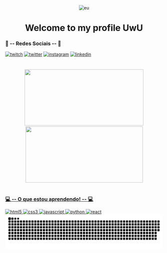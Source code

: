 <div align="center">
    <img alt="eu" src="https://avatars.githubusercontent.com/u/70709698?v=4" style="widght: 250px;; height: 250px;">
    <h1> Welcome to my profile UwU</h1>
</div>

### 🖤 -- Redes Sociais -- 🖤
<div>
    <a href="https://www.twitch.tv/bgr_uwu" target="_blank"><img alt="twitch" src="https://img.shields.io/badge/Twitch-%239146FF.svg?style=for-the-badge&logo=Twitch&logoColor=white" target="_blank"></a>
    <a href="https://twitter.com/wubba_yuh" target="_blank"><img alt="twitter" src="https://img.shields.io/badge/Twitter-%231DA1F2.svg?style=for-the-badge&logo=Twitter&logoColor=white" target="_blank"></a>
    <a href="https://www.instagram.com/wubba_yuh/" target="_blank"><img alt="instagram" src="https://img.shields.io/badge/Instagram-%23E4405F.svg?style=for-the-badge&logo=Instagram&logoColor=white" target="_blank"></a>
    <a href="https://www.linkedin.com/in/yuri-moreira-santos-305370226/" target="_blank"><img alt="linkedin" src="https://img.shields.io/badge/linkedin-%230077B5.svg?style=for-the-badge&logo=linkedin&logoColor=white" target="_blank"></a>
      
</div>

#

<div align="center">
  <a href="https://github.com/Yuh-UwU">
  <img width="380em" height="180em" src="https://github-readme-stats.vercel.app/api?username=Yuh-UwU&show_icons=true&theme=tokyonight&include_all_commits=true&count_private=true"/>
  <img width="375em" height="180em" src="https://github-readme-stats.vercel.app/api/top-langs/?username=Yuh-UwU&layout=compact&langs_count=7&theme=tokyonight"/>
</div>

#

### 💻 -- O que estou aprendendo! -- 💻
<div>
    <img alt="html5" src="https://img.shields.io/badge/html5-%23E34F26.svg?style=for-the-badge&logo=html5&logoColor=white" target="_blank">
    <img alt="css3" src="https://img.shields.io/badge/css3-%231572B6.svg?style=for-the-badge&logo=css3&logoColor=white" target="_blank">
    <img alt="javascript" src="https://img.shields.io/badge/javascript-%23323330.svg?style=for-the-badge&logo=javascript&logoColor=%23F7DF1E" target="_blank">
    <img alt="python" src="https://img.shields.io/badge/python-3670A0?style=for-the-badge&logo=python&logoColor=ffdd54" target="_blank">
    <img alt="react" src="https://img.shields.io/badge/react-%2320232a.svg?style=for-the-badge&logo=react&logoColor=%2361DAFB" target="_blank">
</div>
    
<div align="center"><img align="center" alt="snake_animation" src="https://github.com/Yuh-UwU/Yuh-UwU/blob/output/github-contribution-grid-snake.svg"></div>
   
    

    
    
